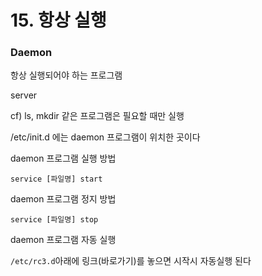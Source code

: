# 15. 항상 실행

### Daemon

항상 실행되어야 하는 프로그램

server



cf) ls, mkdir 같은 프로그램은 필요할 때만 실행



/etc/init.d 에는 daemon 프로그램이 위치한 곳이다



daemon 프로그램 실행 방법

`service [파일명] start`



daemon 프로그램 정지 방법

`service [파일명] stop`



daemon 프로그램 자동 실행

`/etc/rc3.d`아래에 링크(바로가기)를 놓으면 시작시 자동실행 된다